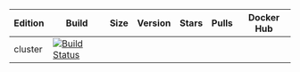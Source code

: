 Edition|Build|Size|Version|Stars|Pulls|Docker Hub
---|---|---|---|---|---|---
cluster|[![Build Status](http://tools.hansonrobotics.com:6501/job/soul/badge/icon)](http://tools.hansonrobotics.com:6501/job/soul/)|
